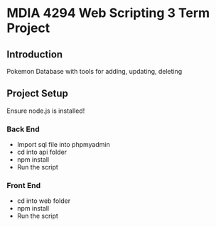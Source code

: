 # MDIA 4294 Web Scripting 3 Term Project

## Introduction
Pokemon Database with tools for adding, updating, deleting


## Project Setup

Ensure node.js is installed! 

### Back End

- Import sql file into phpmyadmin
- cd into api folder
- npm install
- Run the script

### Front End

- cd into web folder
- npm install
- Run the script